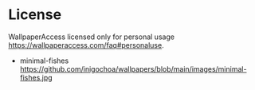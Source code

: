# License

WallpaperAccess licensed only for personal usage <https://wallpaperaccess.com/faq#personaluse>.

- minimal-fishes <https://github.com/inigochoa/wallpapers/blob/main/images/minimal-fishes.jpg>
